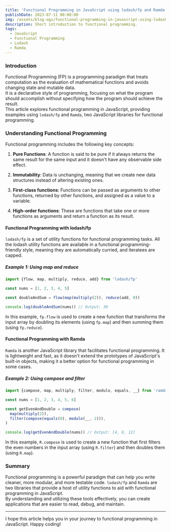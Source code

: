 ```yaml
---
title: 'Functional Programming in JavaScript using lodash/fp and Ramda'
publishDate: 2023-07-11 00:00:00
img: /assets/blog-ogs/functional-programming-in-javascript-using-lodash-fp-and-ramda.png
description: Short introduction to functional programming.
tags:
  - JavaScript
  - Functional Programming
  - Lodash
  - Ramda
---
```


### Introduction

Functional Programming (FP) is a programming paradigm that treats computation as
the evaluation of mathematical functions and avoids changing state and mutable
data.\
It is a declarative style of programming, focusing on what the program should
accomplish without specifying how the program should achieve the result.\
This article explores functional programming in JavaScript, providing examples
using `lodash/fp` and `Ramda`, two JavaScript libraries for functional
programming.

### Understanding Functional Programming

Functional programming includes the following key concepts:

1. **Pure Functions**: A function is said to be pure if it always returns the
   same result for the same input and it doesn't have any observable side
   effect.

2. **Immutability**: Data is unchanging, meaning that we create new data
   structures instead of altering existing ones.

3. **First-class functions**: Functions can be passed as arguments to other
   functions, returned by other functions, and assigned as a value to a
   variable.

4. **High-order functions**: These are functions that take one or more functions
   as arguments and return a function as its result.

#### Functional Programming with lodash/fp

`lodash/fp` is a set of utility functions for functional programming tasks. All
the lodash utility functions are available in a functional programming-friendly
style, meaning they are automatically curried, and iteratees are capped.

##### Example 1: Using map and reduce

```javascript
import {flow, map, multiply, reduce, add} from 'lodash/fp'

const nums = [1, 2, 3, 4, 5]

const doubleAndSum = flow(map(multiply(2)), reduce(add, 0))

console.log(doubleAndSum(nums)) // Output: 30
```

In this example, `fp.flow` is used to create a new function that transforms the
input array by doubling its elements (using `fp.map`) and then summing them
(using `fp.reduce`).

#### Functional Programming with Ramda

`Ramda` is another JavaScript library that facilitates functional programming.
It is lightweight and fast, as it doesn't extend the prototypes of JavaScript's
built-in objects, making it a better option for functional programming in some
cases.

##### Example 2: Using compose and filter

```javascript
import {compose, map, multiply, filter, modulo, equals, __} from 'ramda'

const nums = [1, 2, 3, 4, 5, 6]

const getEvenAndDouble = compose(
  map(multiply(2)),
  filter(compose(equals(0), modulo(__, 2))),
)

console.log(getEvenAndDouble(nums)) // Output: [4, 8, 12]
```

In this example, `R.compose` is used to create a new function that first filters
the even numbers in the input array (using `R.filter`) and then doubles them
(using `R.map`).

### Summary

Functional programming is a powerful paradigm that can help you write cleaner,
more modular, and more testable code. `lodash/fp` and `Ramda` are two libraries
that provide a host of utility functions to aid with functional programming in
JavaScript.\
By understanding and utilizing these tools effectively, you can create
applications that are easier to read, debug, and maintain.

---

I hope this article helps you in your journey to functional programming in
JavaScript. Happy coding!
